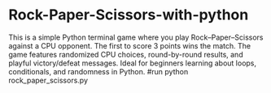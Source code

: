 # Rock-Paper-Scissors-with-python
This is a simple Python terminal game where you play Rock–Paper–Scissors against a CPU opponent. The first to score 3 points wins the match. The game features randomized CPU choices, round-by-round results, and playful victory/defeat messages. Ideal for beginners learning about loops, conditionals, and randomness in Python.
#run
python rock_paper_scissors.py
